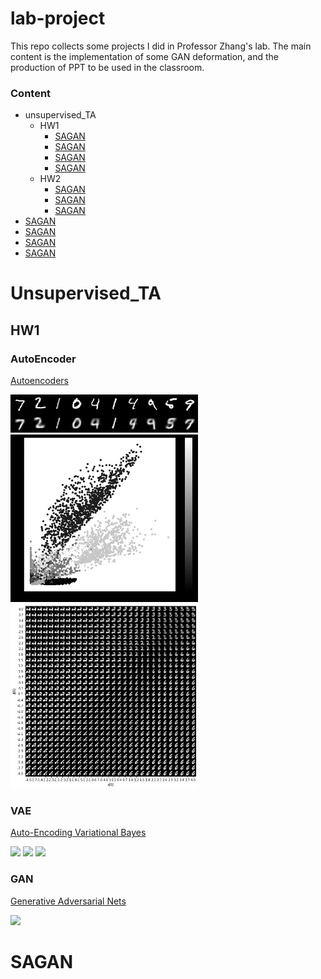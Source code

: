 # lab-project

This repo collects some projects I did in Professor Zhang's lab. The main content is the implementation of some GAN deformation, and the production of PPT to be used in the classroom.


### Content
* unsupervised_TA
    * HW1
        * [SAGAN](#SAGAN)
        * [SAGAN](#SAGAN)
        * [SAGAN](#SAGAN)
        * [SAGAN](#SAGAN) 
    * HW2
        * [SAGAN](#SAGAN)
        * [SAGAN](#SAGAN)
        * [SAGAN](#SAGAN)
* [SAGAN](#SAGAN)
* [SAGAN](#SAGAN)
* [SAGAN](#SAGAN)
* [SAGAN](#SAGAN)

# Unsupervised_TA
## HW1
### AutoEncoder
[Autoencoders](https://arxiv.org/pdf/2003.05991.pdf)

![](/unsupervised_TA/HW1/1-1/ae_mnist/Unknown.png)
![](/unsupervised_TA/HW1/1-1/ae_mnist/Unknown-1.png)
![](/unsupervised_TA/HW1/1-1/ae_mnist/Unknown-2.png)

### VAE
[Auto-Encoding Variational Bayes](https://arxiv.org/pdf/1312.6114.pdf)


![](https://i.imgur.com/Qz28jn3.png)
![](https://i.imgur.com/JjYvhPB.png)
![](https://i.imgur.com/SshryO0.png)

### GAN
[Generative Adversarial Nets](https://arxiv.org/pdf/1406.2661.pdf)

![](https://i.imgur.com/has2Zkt.png)




# SAGAN
